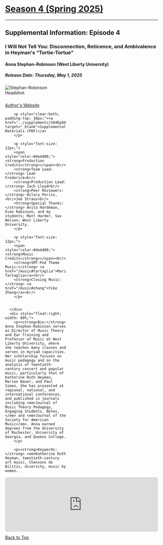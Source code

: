 <div class="seasonheader">
    <a href="/episodes/season04"><h1 class="seasonheader-text">Season 4 (Spring 2025)</h1></a>
</div>

<div>
<hr>
<h2>Supplemental Information: Episode 4</h2>

  <div class="supplement" id="e4.4">
    <h3 class="supplement-title">I Will Not Tell You: Disconnection, Reticence, and Ambivalence in Heyman's “Tortie-Tortue”</h3>
    <h4>Anna Stephan-Robinson (West Liberty University)</h4>
    <h5>Release Date: Thursday, May 1, 2025</h5>
    <div class="floatsupps">
      <div style="float:left; width: 40%;">
        <img class="biopic" alt="Stephan-Robinson Headshot" src="../supplements/S04Ep04stephanrobinson.jpg">
        <p style="clear:both; padding-top: 10px;"><a href="https://sites.google.com/view/the-heyman-project/home" target="_blank">Author's Website</a></p>

        <p style="clear:both; padding-top: 10px;"><a href="../supplements/S04Ep04Supp_stephanrobinson.pdf" target="_blank">Supplemental Materials (PDF)</a>
        </p>

        <p style="font-size: 12px;">
        <span style="color:#de4d00;"><strong>Production Credits</strong></span><br/>
        <strong>Team Lead:</strong> Leah Frederick<br/>
        <strong>Production Lead:</strong> Zach Lloyd<br/>
        <strong>Peer Reviewers:</strong> Hilary Poriss, <br/>Joe Straus<br/>
        <Strong>Special Thanks:</strong> Anita Hardeman, Evan Robinson, and my students; Matt Harder, Sav Nelson; West Liberty University.
        </p>

        <p style="font-size: 12px;">
        <span style="color:#de4d00;"><strong>Music Credits</strong></span><br/>
        <strong>SMT-Pod Theme Music:</strong> <a href="/music#tartaglia">Maria Tartaglia</a><br/>
        <strong>Closing Music:</strong> <a href="/music#zhang">Yike Zhang</a><br/>
        </p>


      </div>
      <div style="float:right; width: 60%;">
        <p><strong>Bio:</strong> Anna Stephan-Robinson serves as Director of Music Theory and Ear Training and Professor of Music at West Liberty University, where she teaches many classes and serves in myriad capacities. Her scholarship focuses on music pedagogy and on the analysis of twentieth-century concert and popular music, particularly that of Katherine Ruth Heyman, Marion Bauer, and Paul Simon. She has presented at regional, national, and international conferences, and published in journals including <em>Journal of Music Theory Pedagogy, Engaging Students, Notes,</em> and <em>Journal of the Society for American Music</em>. Anna earned degrees from the University of Rochester, University of Georgia, and Queens College.
        </p>

        <p><strong>Keywords:</strong> <em>Katherine Ruth Heyman, twentieth-century art music, Chansons de Bilitis, diversity, music by women.

</em>
        </p>
      </div>
<div style="width: 100%; height: 180px; margin-top: 10px; margin-bottom: 10px; border-radius: 6px; overflow:hidden; clear:both;">
<iframe style="width: 100%; height: 180px;" frameborder="no" scrolling="no" seamless src="https://player.captivate.fm/show/d9c88032-2609-4757-82c7-860198cb482f/"></iframe></div>
    <a class="to-top" href="#top">Back to Top</a>
  </div>  
